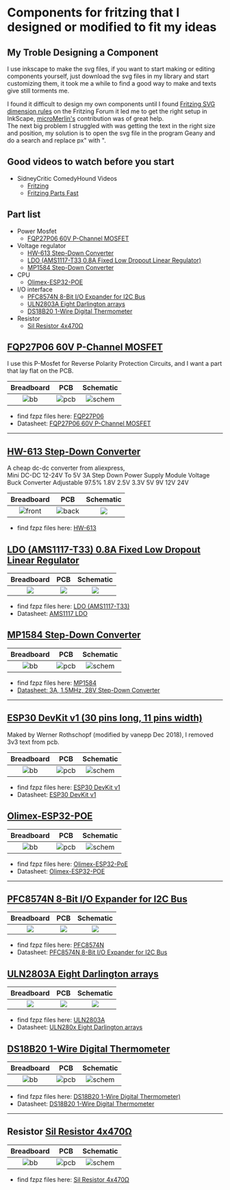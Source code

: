 # Components for fritzing that I designed or modified to fit my ideas

## My Troble Designing a Component

I use inkscape to make the svg files, if you want to start making or editing components yourself, just download the svg files in my library and start customizing them, it took me a while to find a good way to make and texts give still torments me.  

I found it difficult to design my own components until I found [Fritzing SVG dimension rules](https://forum.fritzing.org/t/fritzing-svg-dimension-rules/10719) on the Fritzing Forum it led me to get the right setup in InkScape, [microMerlin's](https://forum.fritzing.org/u/microMerlin) contribution was of great help.  
The next big problem I struggled with was getting the text in the right size and position, my solution is to open the svg file in the program Geany and do a search and replace px" with ".

## Good videos to watch before you start

* SidneyCritic ComedyHound Videos
  * [Fritzing](https://www.youtube.com/playlist?list=PLMkg9_AB9FZ9PggkzTS1MoHHN40Q2LW1Y "SidneyCritic ComedyHound")
  * [Fritzing Parts Fast](https://www.youtube.com/playlist?list=PLMkg9_AB9FZ-iJm_JIie2F8_M1DReYU0C "SidneyCritic ComedyHound")

## Part list

* Power Mosfet
  * [FQP27P06 60V P-Channel MOSFET](./FQP27P06/FQP27P06.fzpz)
* Voltage regulator  
  * [HW-613 Step-Down Converter](./HW-613/HW-613.fzpz)
  * [LDO (AMS1117-T33 0.8A Fixed Low Dropout Linear Regulator)](./LDO/LDO_+3V3.fzpz)
  * [MP1584 Step-Down Converter](./MP1584/)
* CPU
  * [Olimex-ESP32-POE](./Olimex-ESP32-POE/Olimex-ESP32-PoE_20pins/)
* I/O interface  
  * [PFC8574N 8-Bit I/O Expander for I2C Bus](./PFC8574N/)
  * [ULN2803A Eight Darlington arrays](./ULN2803A/)
  * [DS18B20 1-Wire Digital Thermometer](./DS18B20/DS18B20%201-Wire%20Temperature%20Sensor.fzpz)
* Resistor
  * [Sil Resistor 4x470Ω](./Resistor/Resistor%20SIP%204x470Ω%20-%205%20pins.fzpz)

## [FQP27P06 60V P-Channel MOSFET](./FQP27P06/)

I use this P-Mosfet for Reverse Polarity Protection Circuits, and I want a part that lay flat on the PCB.

|Breadboard|PCB|Schematic|
|:---:|:---:|:---:|
|![bb](./FQP27P06/svg/P-Mosfet_bb.svg)|![pcb](./FQP27P06/svg/P-Mosfet_pcb.svg)|![schem](./FQP27P06/svg/P-Mosfet_schem.svg)|


* find fzpz files here: [FQP27P06](./FQP27P06/FQP27P06.fzpz)
* Datasheet: [FQP27P06 60V P-Channel MOSFET](https://www.sparkfun.com/datasheets/Components/General/FQP27P06.pdf)

<hr>

## [HW-613 Step-Down Converter](./HW-613/)

A cheap dc-dc converter from aliexpress,  
Mini DC-DC 12-24V To 5V 3A Step Down Power Supply Module Voltage Buck Converter Adjustable 97.5% 1.8V 2.5V 3.3V 5V 9V 12V 24V

|Breadboard|PCB|Schematic|
|:---:|:---:|:---:|
|![front](./HW-613/svg/HW613_Breadbord.svg)|![back](./HW-613/svg/HW613_pcb.svg)|![](./HW-613/svg/HW613_schem.svg)|

* find fzpz files here: [HW-613](./HW-613/HW-613.fzpz)

## [LDO (AMS1117-T33) 0.8A Fixed Low Dropout Linear Regulator](./LDO/)

|Breadboard|PCB|Schematic|
|:---:|:---:|:---:|
|![](./LDO/svg/LDO_3V3_bb.svg)|![](./LDO/svg/LDO_3V3_pcb.svg)|![](./LDO/svg/LDO_3V3_schem.svg)

* find fzpz files here: [LDO (AMS1117-T33)](./LDO/LDO_+3V3.fzpz)
* Datasheet: [AMS1117 LDO](https://pdf.direnc.net/upload/ams1117-datasheet.pdf)

## [MP1584 Step-Down Converter](./MP1584/)

|Breadboard|PCB|Schematic|
|:---:|:---:|:---:|
|![bb](./MP1584/svg/MP1584_8_bb.svg)|![pcb](./MP1584/svg/MP1584_8_pcb.svg)|![schem](./MP1584/svg/MP1584_schem.svg)

* find fzpz files here: [MP1584](./MP1584/MP1584.fzpz)
* [Datasheet: 3A, 1.5MHz, 28V Step-Down Converter](https://www.monolithicpower.com/en/mp1584.html)

<hr>

## [ESP30 DevKit v1 (30 pins long, 11 pins width)](./ESP32/)

Maked by Werner Rothschopf (modified by vanepp Dec 2018), I removed 3v3 text from pcb.

|Breadboard|PCB|Schematic|
|:---:|:---:|:---:|
|![bb](./ESP32/svg/ESP30_30_bb.svg)|![pcb](./ESP32/svg/ESP30_30_pcb.svg)|![schem](./ESP32/svg/ESP30_30_schem.svg)

* find fzpz files here: [ESP30 DevKit v1](./ESP32/DOIT%20Esp32%20DevKit%20v1%20(30%20pins%20long,%2011%20pins%20width).fzpz)
* Datasheet: [ESP30 DevKit v1](https://mischianti.org/doit-esp32-dev-kit-v1-high-resolution-pinout-and-specs/)

## [Olimex-ESP32-POE](./Olimex-ESP32-POE/Olimex-ESP32-PoE_20pins/)

|Breadboard|PCB|Schematic|
|:---:|:---:|:---:|
|![bb](./Olimex-ESP32-POE/Olimex-ESP32-PoE_20pins/svg/Olimex-ESP32-PoE_20_bb.svg)|![pcb](./Olimex-ESP32-POE/Olimex-ESP32-PoE_20pins/svg/Olimex-ESP32-PoE_20_pcb.svg)|![schem](./Olimex-ESP32-POE/Olimex-ESP32-PoE_20pins/svg/Olimex-ESP32-PoE_hul_schem.svg)

* find fzpz files here: [Olimex-ESP32-PoE](./Olimex-ESP32-POE/Olimex-ESP32-PoE_20pins/ESP32-PoE_20.fzpz)
* Datasheet: [Olimex-ESP32-POE](https://www.olimex.com/Products/IoT/ESP32/ESP32-POE/open-source-hardware "www.olimex.com")

<hr>

## [PFC8574N 8-Bit I/O Expander for I2C Bus](./PFC8574N/)

|Breadboard|PCB|Schematic|
|:---:|:---:|:---:|
|![](./PFC8574N/svg/PCF8574N_bb.svg)|![](./PFC8574N/svg/PCF8574N_pcb.svg)|![](./PFC8574N/svg/PCF8574N_schem.svg)|

* find fzpz files here: [PFC8574N](./PFC8574N/PCF8574N.fzpz)
* Datasheet: [PFC8574N 8-Bit I/O Expander for I2C Bus](https://www.ti.com/lit/ds/symlink/pcf8574.pdf?ts=1698990306399)

## [ULN2803A Eight Darlington arrays](./ULN2803A/)

|Breadboard|PCB|Schematic|
|:---:|:---:|:---:|
|![](./ULN2803A/svg/ULN2803A_bb.svg)|![](./ULN2803A/svg/ULN2803A_pcb.svg)|![](./ULN2803A/svg/ULN2803A_schem.svg)|

* find fzpz files here: [ULN2803A](./ULN2803A/ULN2803A.fzpz)
* Datasheet: [ULN280x Eight Darlington arrays](https://www.st.com/resource/en/datasheet/uln2801a.pdf)

## [DS18B20 1-Wire Digital Thermometer](./DS18B20/)

|Breadboard|PCB|Schematic|
|:---:|:---:|:---:|
|![bb](./DS18B20/svg/DS18B20_bb.svg)|![pcb](./DS18B20/svg/DS18B20_pcb.svg)|![schem](./DS18B20/svg/DS18B20_schem.svg)|

* find fzpz files here: [DS18B20 1-Wire Digital Thermometer)](./DS18B20/DS18B20%201-Wire%20Temperature%20Sensor.fzpz)
* Datasheet: [DS18B20 1-Wire Digital Thermometer](https://www.analog.com/media/en/technical-documentation/data-sheets/ds18b20.pdf)

<hr>

## Resistor [Sil Resistor 4x470Ω](./Resistor/)

|Breadboard|PCB|Schematic|
|:---:|:---:|:---:|
|![bb](./Resistor/svg/Resistor_sil_5_bb.svg)|![pcb](./Resistor/svg/Resistor_sil_5_pcb.svg)|![schem](./Resistor/svg/Resistor_sil_5_schem.svg)|

* find fzpz files here: [Sil Resistor 4x470Ω](./Resistor/Resistor%20SIP%204x470Ω%20-%205%20pins.fzpz)
